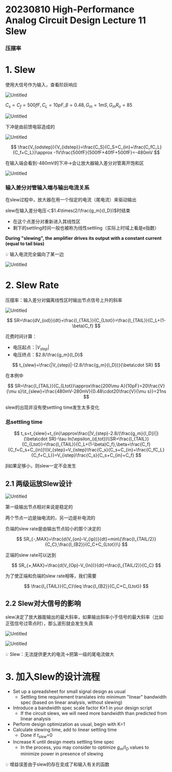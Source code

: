 # 20230810 High-Performance Analog Circuit Design Lecture 11 Slew

### 压摆率

# 1. Slew

使用大信号作为输入，查看阶跃响应

![Untitled](IMAGE/Untitled.png)

$C_s=C_f=500fF,C_L=10pF,\beta=0.48,G_m=1mS,G_mR_o=85$

![Untitled](IMAGE/Untitled%201.png)

下冲是由前馈电容造成的

![Untitled](IMAGE/Untitled%202.png)

$$
\frac{V_{odstep}}{V_{idstep}}=\frac{C_S}{C_S+C_{in}+\frac{C_fC_L}{C_f+C_L}}\approx -1V\frac{500fF}{500fF+40fF+500fF}=-480mV
$$

在输入端会看到-480mV的下冲$\to$会让放大器输入差分对管离开饱和区

![Untitled](IMAGE/Untitled%203.png)

### 输入差分对管输入端与输出电流关系

在slew过程中，放大器在用一个恒定的电流（尾电流）来驱动输出

slew在输入差分电压＜$1.4\times(2/\frac{g_m}{I_D})$时结束

- 在这个点差分对重新进入其线性区
- 剩下的settling时间一般也被称为线性settling（实际上时域上看是e指数）

**During "slewing", the amplifier drives its output with a constant current (equal to tail bias)**

<aside>
💡 输入电流完全偏向了某一边

</aside>

![Untitled](IMAGE/Untitled%204.png)

# 2. Slew Rate

压摆率：输入差分对偏离线性区时输出节点信号上升的斜率

![Untitled](IMAGE/Untitled%205.png)

$$
SR=\frac{dV_{od}}{dt}=\frac{I_{TAIL}}{C_{Ltot}}=\frac{I_{TAIL}}{C_L+(1-\beta)C_f}
$$

花费时间计算：

- 电压起点：$|V_{step}|$
- 电压终点：$2.8/\frac{g_m}{I_D}$

$$
t_{slew}=\frac{|V_{step}|-(2.8/\frac{g_m}{I_D})}{\beta\cdot SR}
$$

在本例中

$$
SR=\frac{I_{TAIL}}{C_{Ltot}}\approx\frac{200\mu A}{10pF}=20\frac{V}{\mu s}\\t_{slew}=\frac{480mV-280mV}{0.48\cdot20\frac{V}{\mu s}}=21ns
$$

slew的出现并没有使settling time发生太多变化

### 总settling time

$$
t_s=t_{slew}+t_{in}\approx\frac{|V_{step}-2.8/(\frac{g_m}{I_D})|}{\beta\cdot SR}-\tau ln(\epsilon_{d,tot})\\SR=\frac{I_{TAIL}}{C_{Ltot}}=\frac{I_{TAIL}}{C_L+(1-\beta)C_f},\beta=\frac{C_f}{C_f+C_s+C_{in}}\\V_{step}=V_{istep}\frac{C_s}{C_s+C_{in}+\frac{C_fC_L}{C_f+C_L}}=V_{istep}\frac{C_s}{C_s+C_{in}+C_f}
$$

β如果足够小，则slew一定不会发生

## 2.1 两级运放Slew设计

![Untitled](IMAGE/Untitled%206.png)

第一级输出节点相对来说是稳定的

两个节点一边是抽电流的，另一边是补电流的

负端的slew rate是由输出节点较小的那个决定的

$$
SR_{-,MAX}=\frac{d(V_{on}-V_{ip})}{dt}=min\{\frac{I_{TAIL/2}}{C_C},\frac{I_{B2}}{C_C+C_{Ltot}}\}
$$

正端的slew rate可以达到

$$
SR_{+,MAX}=\frac{d(V_{Op}-V_{In})}{dt}=\frac{I_{TAIL/2}}{C_C}
$$

为了使正端和负端的slew rate相等，我们需要

$$
\frac{I_{TAIL}}{C_C}\leq \frac{I_{B2}}{C_C+C_{Ltot}}
$$

## 2.2 Slew对大信号的影响

slew决定了放大器能输出的最大斜率，如果输出斜率小于信号的最大斜率（比如正弦信号过零点时），那么波形就会发生失真

![Untitled](IMAGE/Untitled%207.png)

![Untitled](IMAGE/Untitled%208.png)

<aside>
💡 Slew：无法提供更大的电流→把第一级的尾电流做大

</aside>

# 3. 加入Slew的设计流程

- Set up a spreadsheet for small signal design as usual
    - Settling time requirement translates into minimum "linear" bandwidth spec (based on linear analysis, without slewing)
- Introduce a bandwidth spec scale factor K≥1 in your design script
    - If the circuit slews, we will need more bandwidth than predicted
    from linear analysis
- Perform design optimization as usual, begin with K=1
- Calculate slewing time, add to linear settling time
    - Done if $t_{slew}$=0
- Increase K until design meets settling time spec
    - In the process, you may consider to optimize $g_m/I_D$ values to minimize power in presence of slewing

<aside>
💡 增益误差由于slew的存在变成了和输入有关的函数

</aside>